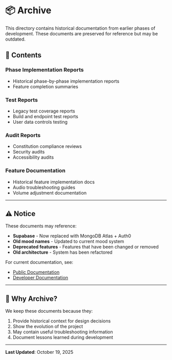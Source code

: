 # 📦 Archive

This directory contains historical documentation from earlier phases of development. These documents are preserved for reference but may be outdated.

## 📂 Contents

### Phase Implementation Reports
- Historical phase-by-phase implementation reports
- Feature completion summaries

### Test Reports
- Legacy test coverage reports
- Build and endpoint test reports
- User data controls testing

### Audit Reports
- Constitution compliance reviews
- Security audits
- Accessibility audits

### Feature Documentation
- Historical feature implementation docs
- Audio troubleshooting guides
- Volume adjustment documentation

---

## ⚠️ Notice

These documents may reference:
- **Supabase** - Now replaced with MongoDB Atlas + Auth0
- **Old mood names** - Updated to current mood system
- **Deprecated features** - Features that have been changed or removed
- **Old architecture** - System has been refactored

For current documentation, see:
- [Public Documentation](../public/INDEX.md)
- [Developer Documentation](../developer/INDEX.md)

---

## 📝 Why Archive?

We keep these documents because they:
1. Provide historical context for design decisions
2. Show the evolution of the project
3. May contain useful troubleshooting information
4. Document lessons learned during development

---

**Last Updated**: October 19, 2025
